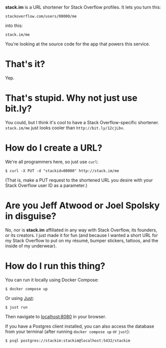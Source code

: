 **stack.im** is a URL shortener for Stack Overflow profiles. It lets you turn
this:

    stackoverflow.com/users/00000/me

into this:

    stack.im/me

You're looking at the source code for the app that powers this service.

# That's it?

Yep.

# That's stupid. Why not just use bit.ly?

You could, but I think it's cool to have a Stack Overflow-specific shortener.
`stack.im/me` just looks cooler than `http://bit.ly/12cjLbv`.

# How do I create a URL?

We're all programmers here, so just use `curl`:

    $ curl -X PUT -d "stackid=00000" http://stack.im/me

(That is, make a PUT request to the shortened URL you desire with your Stack
Overflow user ID as a parameter.)

# Are you Jeff Atwood or Joel Spolsky in disguise?

No, nor is **stack.im** affiliated in any way with Stack Overflow, its
founders, or its creators. I just made it for fun (and because I wanted a
short URL for my Stack Overflow to put on my résumé, bumper stickers, tattoos,
and the inside of my underwear).

# How do I run this thing?

You can run it locally using Docker Compose:

    $ docker compose up

Or using [Just]:

    $ just run

Then navigate to [localhost:8080](http://localhost:8080/) in your browser.

If you have a Postgres client installed, you can also access the database from
your terminal (after running `docker compose up` or `just`):

    $ psql postgres://stackim:stackim@localhost:5432/stackim

[Just]: https://github.com/casey/just
